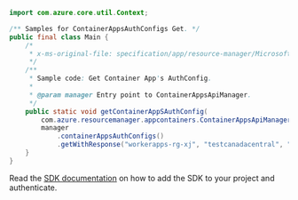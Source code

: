 ```java
import com.azure.core.util.Context;

/** Samples for ContainerAppsAuthConfigs Get. */
public final class Main {
    /*
     * x-ms-original-file: specification/app/resource-manager/Microsoft.App/stable/2022-03-01/examples/AuthConfigs_Get.json
     */
    /**
     * Sample code: Get Container App's AuthConfig.
     *
     * @param manager Entry point to ContainerAppsApiManager.
     */
    public static void getContainerAppSAuthConfig(
        com.azure.resourcemanager.appcontainers.ContainerAppsApiManager manager) {
        manager
            .containerAppsAuthConfigs()
            .getWithResponse("workerapps-rg-xj", "testcanadacentral", "current", Context.NONE);
    }
}
```

Read the [SDK documentation](https://github.com/Azure/azure-sdk-for-java/blob/azure-resourcemanager-appcontainers_1.0.0-beta.3/sdk/appcontainers/azure-resourcemanager-appcontainers/README.md) on how to add the SDK to your project and authenticate.
